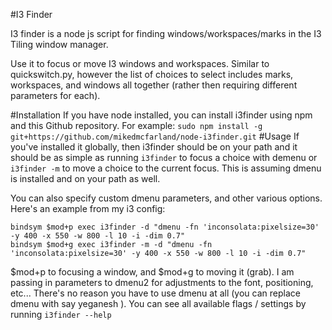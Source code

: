 #I3 Finder

I3 finder is a node js script for finding windows/workspaces/marks in the I3 Tiling window manager.

Use it to focus or move I3 windows and workspaces.
Similar to quickswitch.py, however the list of choices to select includes 
marks, workspaces, and windows all together (rather then requiring different parameters for each).

#Installation
If you have node installed, you can install i3finder using npm and this Github repository. For example:
`sudo npm install -g git+https://github.com/mikedmcfarland/node-i3finder.git`
#Usage
If you've installed it globally, then i3finder should be on your path and it should be as simple as running
`i3finder` to focus a choice with demenu or `i3finder -m` to move a choice to the current focus. This is assuming
dmenu is installed and on your path as well.


You can also specify custom dmenu parameters, and other various options. Here's an example from my i3 config:
```
bindsym $mod+p exec i3finder -d "dmenu -fn 'inconsolata:pixelsize=30' -y 400 -x 550 -w 800 -l 10 -i -dim 0.7"
bindsym $mod+g exec i3finder -m -d "dmenu -fn 'inconsolata:pixelsize=30' -y 400 -x 550 -w 800 -l 10 -i -dim 0.7" 
```
$mod+p to focusing a window, and $mod+g to moving it (grab). I am passing in parameters to dmenu2 for adjustments to the font, positioning, etc...
There's no reason you have to use dmenu at all (you can replace dmenu with say yeganesh ).
 You can see all available flags / settings by running
`i3finder --help`	 
